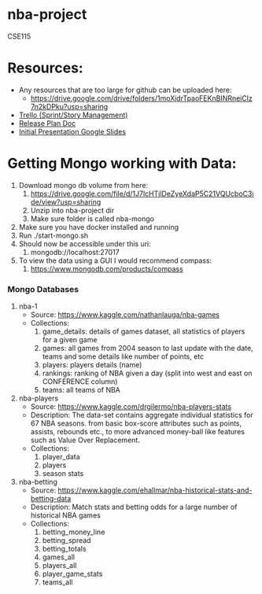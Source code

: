 # nba-project
CSE115

# Resources:
* Any resources that are too large for github can be uploaded here:
    * https://drive.google.com/drive/folders/1moXjdrTpaoFEKnBINRneiClz7n2kDPku?usp=sharing
* [Trello (Sprint/Story Management)](https://trello.com/invite/b/DTwVTQJb/4f8e8f927f27e82ddff1a968f02fa8da/cse115-nba-project)
* [Release Plan Doc](https://docs.google.com/document/d/1Gi5N25cxH5tdHwD4RcxDuTLrFQG7naUqsnnJQdIfxS8/edit)
* [Initial Presentation Google Slides](https://docs.google.com/document/d/1Gi5N25cxH5tdHwD4RcxDuTLrFQG7naUqsnnJQdIfxS8/edit)

# Getting Mongo working with Data:
1. Download mongo db volume from here:
    1. https://drive.google.com/file/d/1J7lcHTjlDeZyeXdaP5C21VQUcboC3ide/view?usp=sharing
    2. Unzip into nba-project dir
    3. Make sure folder is called nba-mongo
2. Make sure you have docker installed and running
3. Run ./start-mongo.sh
4. Should now be accessible under this uri:
    1. mongodb://localhost:27017
5. To view the data using a GUI I would recommend compass:
    1. https://www.mongodb.com/products/compass

    
### Mongo Databases
1. nba-1
    * Source: https://www.kaggle.com/nathanlauga/nba-games
    * Collections:
        1. game_details: details of games dataset, all statistics of players for a given game
        2. games: all games from 2004 season to last update with the date, teams and some details like number of points, etc
        3. players: players details (name)
        4. rankings: ranking of NBA given a day (split into west and east on CONFERENCE column)
        5. teams: all teams of NBA
2. nba-players
    * Source: https://www.kaggle.com/drgilermo/nba-players-stats
    * Description: The data-set contains aggregate individual statistics for 67 NBA seasons. from basic box-score attributes such as points, assists, rebounds etc., to more advanced money-ball like features such as Value Over Replacement.
    * Collections:
        1. player_data
        2. players
        3. season stats
3. nba-betting
    * Source: https://www.kaggle.com/ehallmar/nba-historical-stats-and-betting-data
    * Description: Match stats and betting odds for a large number of historical NBA games
    * Collections:
        1. betting_money_line
        2. betting_spread
        3. betting_totals
        4. games_all
        5. players_all
        6. player_game_stats
        7. teams_all
